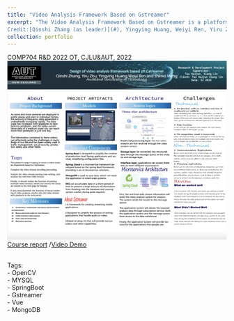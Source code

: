 ```yaml
---
title: "Video Analysis Framework Based on Gstreamer"
excerpt: "The Video Analysis Framework Based on Gstreamer is a platform capable of automatically identifying people and objects in RTSP video streams. It significantly reduces the workload of surveillance staff and enhances traditional video surveillance systems by offering early warnings of abnormal events, thus preventing potential damage.<br><br>
Credit:[Qinshi Zhang (as leader)](#), Yingying Huang, Weiyi Ren, Yiru Zhu, Shimei Meng."
collection: portfolio
---
```


 COMP704 R&D 2022 OT, CJLU&AUT, 2022  <br>
  ![showcase](./images/poster.png)
  [Course report](https://drive.google.com/file/d/1CfMyn3eZBBWowjYs9DjviqZxheoKe7fM/view?usp=sharing) 
  /[Video Demo](https://drive.google.com/file/d/1O-6ghjR7rW2qSQ2WA35l5QUtQN_dQb3u/view) <br> <br>
  
  Tags:<br>
    - OpenCV<br>
    - MYSQL<br>
    - SpringBoot<br>
    - Gstreamer<br>
    - Vue<br>
    - MongoDB<br>
